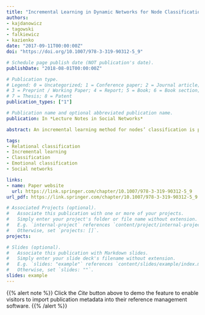 ```yaml
---
title: "Incremental Learning in Dynamic Networks for Node Classification"
authors:
- kajdanowicz
- tagowski
- falkiewicz
- kazienko
date: "2017-09-11T00:00:00Z"
doi: "https://doi.org/10.1007/978-3-319-90312-5_9"

# Schedule page publish date (NOT publication's date).
publishDate: "2018-08-01T00:00:00Z"

# Publication type.
# Legend: 0 = Uncategorized; 1 = Conference paper; 2 = Journal article;
# 3 = Preprint / Working Paper; 4 = Report; 5 = Book; 6 = Book section;
# 7 = Thesis; 8 = Patent
publication_types: ["1"]

# Publication name and optional abbreviated publication name.
publication: In *Lecture Notes in Social Networks*

abstract: An incremental learning method for nodes’ classification is presented in the paper. In particular, there is proposed an active scheme algorithm for multi-class classification of nodes’ states that varies over time and depends on information spread in the network. Demonstration of the method is conducted using social network dataset. According to sent messages between nodes, the emotional state of the message sender updates each receiving node’s feature vector and the method tries to classify next emotional state of the receiver. The novelty of the proposed approach lies in applying incremental learning method for non-stationary network environment. There are demonstrated some properties of the proposed method in experiments with real data set, showing that the method can effectively classify the future state of nodes.

tags:
- Relational classification 
- Incremental learning
- Classification
- Emotional classification
- Social networks 

links:
- name: Paper website
  url: https://link.springer.com/chapter/10.1007/978-3-319-90312-5_9
url_pdf: https://link.springer.com/chapter/10.1007/978-3-319-90312-5_9

# Associated Projects (optional).
#   Associate this publication with one or more of your projects.
#   Simply enter your project's folder or file name without extension.
#   E.g. `internal-project` references `content/project/internal-project/index.md`.
#   Otherwise, set `projects: []`.
projects:

# Slides (optional).
#   Associate this publication with Markdown slides.
#   Simply enter your slide deck's filename without extension.
#   E.g. `slides: "example"` references `content/slides/example/index.md`.
#   Otherwise, set `slides: ""`.
slides: example
---
```


{{% alert note %}}
Click the *Cite* button above to demo the feature to enable visitors to import publication metadata into their reference management software.
{{% /alert %}}

